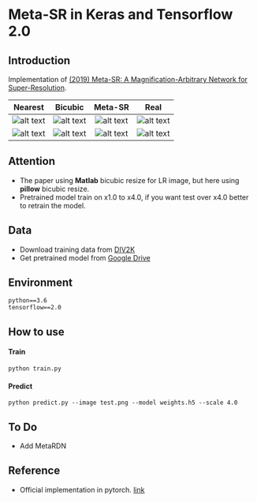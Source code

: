 # Meta-SR in Keras and Tensorflow 2.0

## Introduction

Implementation of [(2019) Meta-SR: A Magnification-Arbitrary Network for Super-Resolution](https://arxiv.org/abs/1903.00875).

| Nearest  | Bicubic | Meta-SR | Real |
| :---: | :---: | :---: | :---: |
| ![alt text](https://i.imgur.com/9jPrBn4.png "Nearest") | ![alt text](https://i.imgur.com/cOsvDPt.png "Bicubic") |![alt text](https://i.imgur.com/pAKiBDm.png "Meta-SR") |![alt text](https://i.imgur.com/jeJNxWV.png "HR") |
| ![alt text](https://i.imgur.com/qSYbCQw.png "Nearest") | ![alt text](https://i.imgur.com/8qChRXH.png "Bicubic") |![alt text](https://i.imgur.com/eDR268C.png "Meta-SR") |![alt text](https://i.imgur.com/8WDixsQ.png "HR") |

## Attention

- The paper using **Matlab** bicubic resize for LR image, but here using **pillow** bicubic resize.
- Pretrained model train on x1.0 to x4.0, if you want test over x4.0 better to retrain the model.

## Data

- Download training data from [DIV2K](https://data.vision.ee.ethz.ch/cvl/DIV2K/)
- Get pretrained model from [Google Drive](https://drive.google.com/file/d/10r2tK9Y74Fx--u_TFI7HcTodyP3pjVaF/view?usp=sharing)

## Environment
```
python==3.6
tensorflow==2.0
```

## How to use

#### Train
```
python train.py
```
#### Predict
```
python predict.py --image test.png --model weights.h5 --scale 4.0
```

## To Do
- Add MetaRDN

## Reference
- Official implementation in pytorch. [link](https://github.com/XuecaiHu/Meta-SR-Pytorch)